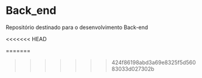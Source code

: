 ﻿# Back_end
Repositório destinado para o desenvolvimento Back-end


<<<<<<< HEAD
<!-- Last Deploy: 27/10/2025 17:02:46 -->
=======
<!-- Last Deploy: 27/10/2025 17:02:46 -->
<!-- Last Deploy: 27/10/2025 17:02:46 -->
>>>>>>> 424f86198abd3a69e8325f5d56083033d027302b
